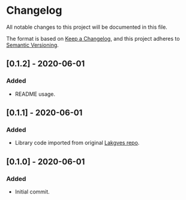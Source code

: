 # Changelog
All notable changes to this project will be documented in this file.

The format is based on [Keep a Changelog](https://keepachangelog.com/en/1.0.0/),
and this project adheres to [Semantic Versioning](https://semver.org/spec/v2.0.0.html).

## [0.1.2] - 2020-06-01
### Added
- README usage.

## [0.1.1] - 2020-06-01
### Added
- Library code imported from original [Lakgves repo](https://github.com/timgabets/lakgves).

## [0.1.0] - 2020-06-01
### Added
- Initial commit.

